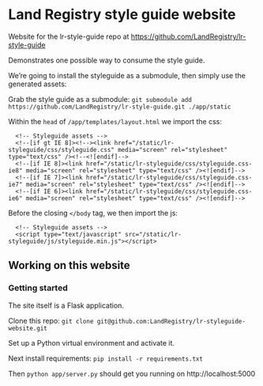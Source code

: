 # Land Registry style guide website

Website for the lr-style-guide repo at https://github.com/LandRegistry/lr-style-guide

Demonstrates one possible way to consume the style guide.

We’re going to install the styleguide as a submodule, then simply use the generated assets:

Grab the style guide as a submodule:
```git submodule add https://github.com/LandRegistry/lr-style-guide.git ./app/static```

Within the ```head``` of ```/app/templates/layout.html``` we import the css:

```
  <!-- Styleguide assets -->
  <!--[if gt IE 8]><!--><link href="/static/lr-styleguide/css/styleguide.css" media="screen" rel="stylesheet" type="text/css" /><!--<![endif]-->
  <!--[if IE 8]><link href="/static/lr-styleguide/css/styleguide.css-ie8" media="screen" rel="stylesheet" type="text/css" /><![endif]-->
  <!--[if IE 7]><link href="/static/lr-styleguide/css/styleguide.css-ie7" media="screen" rel="stylesheet" type="text/css" /><![endif]-->
  <!--[if IE 6]><link href="/static/lr-styleguide/css/styleguide.css-ie6" media="screen" rel="stylesheet" type="text/css" /><![endif]-->
```

Before the closing ```</body``` tag, we then import the js:

```
  <!-- Styleguide assets -->
  <script type="text/javascript" src="/static/lr-styleguide/js/styleguide.min.js"></script>
```

## Working on this website

### Getting started

The site itself is a Flask application.

Clone this repo: ``` git clone git@github.com:LandRegistry/lr-styleguide-website.git ```

Set up a Python virtual environment and activate it.

Next install requirements: ``` pip install -r requirements.txt ```

Then ``` python app/server.py ``` should get you running on http://localhost:5000
